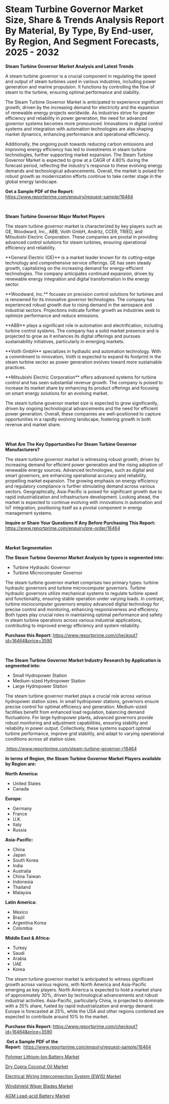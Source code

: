 <p><h1>Steam Turbine Governor Market Size, Share & Trends Analysis Report By Material, By Type, By End-user, By Region, And Segment Forecasts, 2025 - 2032</h1></p><p><strong>Steam Turbine Governor Market Analysis and Latest Trends</strong></p>
<p><p>A steam turbine governor is a crucial component in regulating the speed and output of steam turbines used in various industries, including power generation and marine propulsion. It functions by controlling the flow of steam to the turbine, ensuring optimal performance and stability. </p><p>The Steam Turbine Governor Market is anticipated to experience significant growth, driven by the increasing demand for electricity and the expansion of renewable energy projects worldwide. As industries strive for greater efficiency and reliability in power generation, the need for advanced governor systems becomes more pronounced. Innovations in digital control systems and integration with automation technologies are also shaping market dynamics, enhancing performance and operational efficiency.</p><p>Additionally, the ongoing push towards reducing carbon emissions and improving energy efficiency has led to investments in steam turbine technologies, further supporting market expansion. The Steam Turbine Governor Market is expected to grow at a CAGR of 4.80% during the forecast period, reflecting the industry's response to these evolving energy demands and technological advancements. Overall, the market is poised for robust growth as modernization efforts continue to take center stage in the global energy landscape.</p></p>
<p><strong>Get a Sample PDF of the Report:&nbsp;</strong> <a href="https://www.reportprime.com/enquiry/request-sample/16464?utm_campaign=3570&utm_medium=2&utm_source=Github&utm_content=ia&utm_term=17032025&utm_id=steam-turbine-governor">https://www.reportprime.com/enquiry/request-sample/16464</a></p>
<p>&nbsp;</p>
<p><strong>Steam Turbine Governor Major Market Players</strong></p>
<p><p>The steam turbine governor market is characterized by key players such as GE, Woodward, Inc., ABB, Voith GmbH, Andritz, CCER, TRIED, and Mitsubishi Electric Corporation. These companies are pivotal in providing advanced control solutions for steam turbines, ensuring operational efficiency and reliability.</p><p>**General Electric (GE)** is a market leader known for its cutting-edge technology and comprehensive service offerings. GE has seen steady growth, capitalizing on the increasing demand for energy-efficient technologies. The company anticipates continued expansion, driven by renewable energy integration and digital transformation in the energy sector.</p><p>**Woodward, Inc.** focuses on precision control solutions for turbines and is renowned for its innovative governor technologies. The company has experienced robust growth due to rising demand in the aerospace and industrial sectors. Projections indicate further growth as industries seek to optimize performance and reduce emissions.</p><p>**ABB** plays a significant role in automation and electrification, including turbine control systems. The company has a solid market presence and is projected to grow as it enhances its digital offerings and pursues sustainability initiatives, particularly in emerging markets.</p><p>**Voith GmbH** specializes in hydraulic and automation technology. With a commitment to innovation, Voith is expected to expand its footprint in the steam turbine sector as power generation evolves toward more sustainable practices.</p><p>**Mitsubishi Electric Corporation** offers advanced systems for turbine control and has seen substantial revenue growth. The company is poised to increase its market share by enhancing its product offerings and focusing on smart energy solutions for an evolving market.</p><p>The steam turbine governor market size is expected to grow significantly, driven by ongoing technological advancements and the need for efficient power generation. Overall, these companies are well-positioned to capture opportunities in a rapidly evolving landscape, fostering growth in both revenue and market share.</p></p>
<p>&nbsp;</p>
<p><strong>What Are The Key Opportunities For Steam Turbine Governor Manufacturers?</strong></p>
<p><p>The steam turbine governor market is witnessing robust growth, driven by increasing demand for efficient power generation and the rising adoption of renewable energy sources. Advanced technologies, such as digital and smart governors, are enhancing operational accuracy and reliability, propelling market expansion. The growing emphasis on energy efficiency and regulatory compliance is further stimulating demand across various sectors. Geographically, Asia-Pacific is poised for significant growth due to rapid industrialization and infrastructure development. Looking ahead, the market is expected to continue evolving with innovations in automation and IoT integration, positioning itself as a pivotal component in energy management systems.</p></p>
<p><strong>Inquire or Share Your Questions If Any Before Purchasing This Report:</strong> <a href="https://www.reportprime.com/enquiry/pre-order/16464?utm_campaign=3570&utm_medium=2&utm_source=Github&utm_content=ia&utm_term=17032025&utm_id=steam-turbine-governor">https://www.reportprime.com/enquiry/pre-order/16464</a></p>
<p>&nbsp;</p>
<p><strong>Market Segmentation</strong></p>
<p><strong>The Steam Turbine Governor Market Analysis by types is segmented into:</strong></p>
<p><ul><li>Turbine Hydraulic Governor</li><li>Turbine Microcomputer Governor</li></ul></p>
<p><p>The steam turbine governor market comprises two primary types: turbine hydraulic governors and turbine microcomputer governors. Turbine hydraulic governors utilize mechanical systems to regulate turbine speed and functionality, ensuring stable operation under varying loads. In contrast, turbine microcomputer governors employ advanced digital technology for precise control and monitoring, enhancing responsiveness and efficiency. Both types play crucial roles in maintaining optimal performance and safety in steam turbine operations across various industrial applications, contributing to improved energy efficiency and system reliability.</p></p>
<p><strong>Purchase this Report:&nbsp;</strong><a href="https://www.reportprime.com/checkout?id=16464&price=3590&utm_campaign=3570&utm_medium=2&utm_source=Github&utm_content=ia&utm_term=17032025&utm_id=steam-turbine-governor">https://www.reportprime.com/checkout?id=16464&price=3590</a></p>
<p>&nbsp;</p>
<p><strong>The Steam Turbine Governor Market Industry Research by Application is segmented into:</strong></p>
<p><ul><li>Small Hydropower Station</li><li>Medium-sized Hydropower Station</li><li>Large Hydropower Station</li></ul></p>
<p><p>The steam turbine governor market plays a crucial role across various hydropower station sizes. In small hydropower stations, governors ensure precise control for optimal efficiency and generation. Medium-sized facilities benefit from enhanced load regulation, balancing demand fluctuations. For large hydropower plants, advanced governors provide robust monitoring and adjustment capabilities, ensuring stability and reliability in power output. Collectively, these systems support optimal turbine performance, improve grid stability, and adapt to varying operational conditions across all station sizes.</p></p>
<p><a href="https://www.reportprime.com/steam-turbine-governor-r16464?utm_campaign=3570&utm_medium=2&utm_source=Github&utm_content=ia&utm_term=17032025&utm_id=steam-turbine-governor">&nbsp;https://www.reportprime.com/steam-turbine-governor-r16464</a></p>
<p><strong>In terms of Region, the Steam Turbine Governor Market Players available by Region are:</strong></p>
<p>
    <p> <strong> North America: </strong>
        <ul>
            <li>United States</li>
            <li>Canada</li>
        </ul>
        </p> 
    <p> <strong> Europe: </strong>
        <ul>
            <li>Germany</li>
            <li>France</li>
            <li>U.K.</li>
            <li>Italy</li>
            <li>Russia</li>
        </ul>
        </p> 
    <p> <strong> Asia-Pacific: </strong>
        <ul>
            <li>China</li>
            <li>Japan</li>
            <li>South Korea</li>
            <li>India</li>
            <li>Australia</li>
            <li>China Taiwan</li>
            <li>Indonesia</li>
            <li>Thailand</li>
            <li>Malaysia</li>
        </ul>
        </p> 
    <p> <strong> Latin America: </strong>
        <ul>
            <li>Mexico</li>
            <li>Brazil</li>
            <li>Argentina Korea</li>
            <li>Colombia</li>
        </ul>
        </p> 
    <p> <strong> Middle East & Africa: </strong>
        <ul>
            <li>Turkey</li>
            <li>Saudi</li>
            <li>Arabia</li>
            <li>UAE</li>
            <li>Korea</li>
        </ul>
    </p>
    </p>
<p><p>The steam turbine governor market is anticipated to witness significant growth across various regions, with North America and Asia-Pacific emerging as key players. North America is expected to hold a market share of approximately 30%, driven by technological advancements and robust industrial activities. Asia-Pacific, particularly China, is projected to dominate with a 35% share, fueled by rapid industrialization and energy demand. Europe is forecasted at 25%, while the USA and other regions combined are expected to contribute around 10% to the market.</p></p>
<p><strong>Purchase this Report: </strong><a href="https://www.reportprime.com/checkout?id=16464&price=3590&utm_campaign=3570&utm_medium=2&utm_source=Github&utm_content=ia&utm_term=17032025&utm_id=steam-turbine-governor">https://www.reportprime.com/checkout?id=16464&price=3590</a></p>
<p>&nbsp;<strong>Get a Sample PDF of the Report:&nbsp;&nbsp;</strong><a href="https://www.reportprime.com/enquiry/request-sample/16464?utm_campaign=3570&utm_medium=2&utm_source=Github&utm_content=ia&utm_term=17032025&utm_id=steam-turbine-governor">https://www.reportprime.com/enquiry/request-sample/16464</a></p>
<p><strong></strong></p>
<p><p><a href="https://www.linkedin.com/pulse/detailed-market-research-polymer-lithium-ion-battery-r9mue?utm_campaign=3570&utm_medium=2&utm_source=Github&utm_content=ia&utm_term=17032025&utm_id=steam-turbine-governor">Polymer Lithium-Ion Battery Market</a></p><p><a href="https://www.linkedin.com/pulse/assessment-dry-copra-coconut-oil-market-scope-markets-wpk4f?utm_campaign=3570&utm_medium=2&utm_source=Github&utm_content=ia&utm_term=17032025&utm_id=steam-turbine-governor">Dry Copra Coconut Oil Market</a></p><p><a href="https://www.linkedin.com/pulse/electrical-wiring-interconnection-system-ewis-market-projected-l3wxf?utm_campaign=3570&utm_medium=2&utm_source=Github&utm_content=ia&utm_term=17032025&utm_id=steam-turbine-governor">Electrical Wiring Interconnection System (EWIS) Market</a></p><p><a href="https://github.com/naomaroaoonv/Market-Research-Report-List-1/blob/main/windshield-wiper-blades-market.md?utm_campaign=3570&utm_medium=2&utm_source=Github&utm_content=ia&utm_term=17032025&utm_id=steam-turbine-governor">Windshield Wiper Blades Market</a></p><p><a href="https://www.linkedin.com/pulse/future-outlook-agm-lead-acid-battery-market-size-estimated-grow-vv4he?utm_campaign=3570&utm_medium=2&utm_source=Github&utm_content=ia&utm_term=17032025&utm_id=steam-turbine-governor">AGM Lead-acid Battery Market</a></p></p>